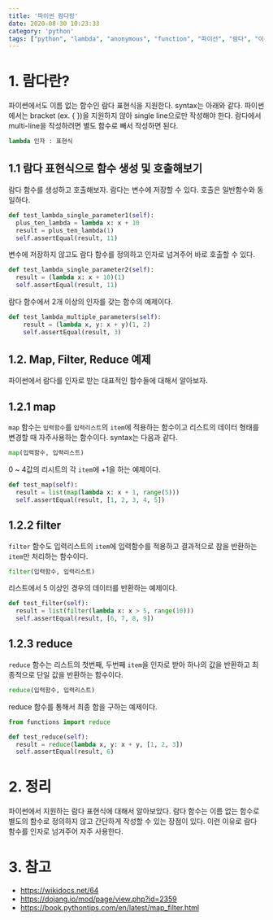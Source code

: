 ```yaml
---
title: '파이썬 람다랑'
date: 2020-08-30 10:23:33
category: 'python'
tags: ["python", "lambda", "anonymous", "function", "파이선", "람다", "이름없는함수", "익명함수"]
---
```


# 1. 람다란?

파이쎤에서도 이름 없는 함수인 람다 표현식을 지원한다. syntax는 아래와 같다. 파이썬에서는 bracket (ex. { })을 지원하지 않아 single line으로만 작성해야 한다. 람다에서 multi-line을 작성하려면 별도 함수로 빼서 작성하면 된다. 

```python
lambda 인자 : 표현식
```


## 1.1 람다 표현식으로 함수 생성 및 호출해보기

람다 함수를 생성하고 호출해보자. 람다는 변수에 저장할 수 있다. 호출은 일반함수와 동일하다. 

```python
def test_lambda_single_parameter1(self):
  plus_ten_lambda = lambda x: x + 10
  result = plus_ten_lambda(1)
  self.assertEqual(result, 11)
```

변수에 저장하지 않고도 람다 함수를 정의하고 인자로 넘겨주어 바로 호출할 수 있다. 

```python
def test_lambda_single_parameter2(self):
  result = (lambda x: x + 10)(1)
  self.assertEqual(result, 11)
```

람다 함수에서 2개 이상의 인자를 갖는 함수의 예제이다. 

```python
def test_lambda_multiple_parameters(self):
	result = (lambda x, y: x + y)(1, 2)
	self.assertEqual(result, 3)
```


## 1.2. Map, Filter, Reduce 예제

파이썬에서 람다를 인자로 받는 대표적인 함수들에 대해서 알아보자. 

## 1.2.1 map

`map` 함수는 `입력함수`를 `입력리스트`의 `item`에 적용하는 함수이고 리스트의 데이터 형태를 변경할 때 자주사용하는 함수이다. syntax는 다음과 같다. 

```python
map(입력함수, 입력리스트)
```

0 ~ 4값의 리시트의 각 `item`에 +1을 하는 예제이다. 

```python
def test_map(self):
  result = list(map(lambda x: x + 1, range(5)))
  self.assertEqual(result, [1, 2, 3, 4, 5])
```



## 1.2.2 filter

`filter` 함수도 입력리스트의 `item`에 입력함수를 적용하고 결과적으로 참을 반환하는 `item`만 처리하는 함수이다. 

``` python
filter(입력함수, 입력리스트)
```

리스트에서 5 이상인 경우의 데이터를 반환하는 예제이다. 

```python
def test_filter(self):
  result = list(filter(lambda x: x > 5, range(10)))
  self.assertEqual(result, [6, 7, 8, 9])

```


## 1.2.3 reduce

`reduce` 함수는 리스트의 첫번째, 두번째 `item`을 인자로 받아 하나의 값을 반환하고 최종적으로 단일 값을 반환하는 함수이다. 

```python
reduce(입력함수, 입력리스트)
```

reduce 함수를 통해서 최종 합을 구하는 예제이다. 

```python
from functions import reduce

def test_reduce(self):
  result = reduce(lambda x, y: x + y, [1, 2, 3])
  self.assertEqual(result, 6)
```

# 2. 정리

파이썬에서 지원하는 람다 표현식에 대해서 알아보았다. 람다 함수는 이름 없는 함수로 별도의 함수로 정의하지 않고 간단하게 작성할 수 있는 장점이 있다. 이런 이유로 람다 함수를 인자로 넘겨주어 자주 사용한다. 

# 3. 참고

* https://wikidocs.net/64
* https://dojang.io/mod/page/view.php?id=2359
* https://book.pythontips.com/en/latest/map_filter.html
